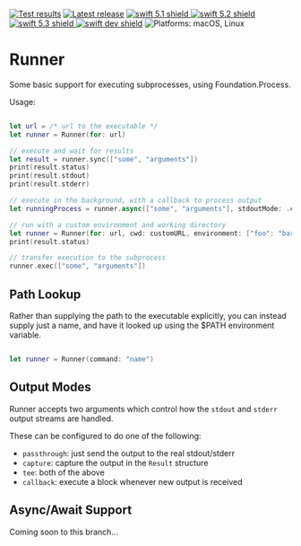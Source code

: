 [comment]: <> (Header Generated by ActionStatus 2.0 - 395)

[![Test results][tests shield]][actions] [![Latest release][release shield]][releases] [![swift 5.1 shield] ![swift 5.2 shield] ![swift 5.3 shield] ![swift dev shield]][swift] ![Platforms: macOS, Linux][platforms shield]

[release shield]: https://img.shields.io/github/v/release/elegantchaos/Runner
[platforms shield]: https://img.shields.io/badge/platforms-macOS_Linux-lightgrey.svg?style=flat "macOS, Linux"
[tests shield]: https://github.com/elegantchaos/Runner/workflows/Tests/badge.svg
[swift 5.1 shield]: https://img.shields.io/badge/swift-5.1-F05138.svg "Swift 5.1"
[swift 5.2 shield]: https://img.shields.io/badge/swift-5.2-F05138.svg "Swift 5.2"
[swift 5.3 shield]: https://img.shields.io/badge/swift-5.3-F05138.svg "Swift 5.3"
[swift dev shield]: https://img.shields.io/badge/swift-dev-F05138.svg "Swift dev"

[swift]: https://swift.org
[releases]: https://github.com/elegantchaos/Runner/releases
[actions]: https://github.com/elegantchaos/Runner/actions

[comment]: <> (End of ActionStatus Header)

# Runner

Some basic support for executing subprocesses, using Foundation.Process.

Usage:

```swift

let url = /* url to the executable */
let runner = Runner(for: url)

// execute and wait for results
let result = runner.sync(["some", "arguments"])
print(result.status)
print(result.stdout)
print(result.stderr)

// execute in the background, with a callback to process output
let runningProcess = runner.async(["some", "arguments"], stdoutMode: .callback { print($0) })

// run with a custom environment and working directory
let runner = Runner(for: url, cwd: customURL, environment: ["foo": "bar"])
print(result.status)

// transfer execution to the subprocess
runner.exec(["some", "arguments"])
```

## Path Lookup

Rather than supplying the path to the executable explicitly,
you can instead supply just a name, and have it looked up using
the $PATH environment variable.

```swift

let runner = Runner(command: "name")
```

## Output Modes

Runner accepts two arguments which control how the `stdout` and `stderr` output streams are handled.

These can be configured to do one of the following:

- `passthrough`: just send the output to the real stdout/stderr
- `capture`: capture the output in the `Result` structure
- `tee`: both of the above
- `callback`: execute a block whenever new output is received

## Async/Await Support

Coming soon to this branch...
